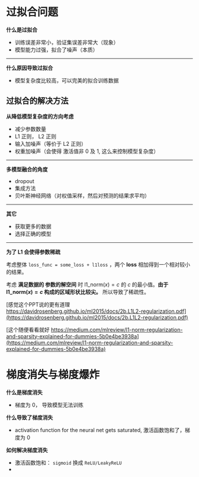 # 过拟合问题

**什么是过拟合**

* 训练误差非常小，验证集误差非常大（现象）
* 模型能力过强，拟合了噪声（本质）

----

**什么原因导致过拟合**

* 模型复杂度比较高，可以完美的拟合训练数据



## 过拟合的解决方法

**从降低模型复杂度的方向考虑**

* 减少参数数量
* L1 正则， L2 正则
* 输入加噪声（等价于 L2 正则）
* 权重加噪声（会使得 激活值非 0 及 1, 这么来控制模型复杂度）

----

**多模型融合的角度**

* dropout
* 集成方法
* 贝叶斯神经网络（对权值采样，然后对预测的结果求平均）

----

**其它**

* 获取更多的数据
* 选择正确的模型

----

**为了 L1 会使得参数稀疏**

考虑整体 `loss_func = some_loss + l1loss` ，两个 **loss** 相加得到一个相对较小的结果。

考虑 **满足数据的 参数的解空间** 时  $\text{l1_norm}(x) = c$   的 $c$ 的最小值。**由于 $\text{l1_norm}(x) = c$ 构成的区域形状比较尖。**  所以导致了稀疏性。



[感觉这个PPT说的更有道理 https://davidrosenberg.github.io/ml2015/docs/2b.L1L2-regularization.pdf](https://davidrosenberg.github.io/ml2015/docs/2b.L1L2-regularization.pdf)



[这个随便看看就好 https://medium.com/mlreview/l1-norm-regularization-and-sparsity-explained-for-dummies-5b0e4be3938a](https://medium.com/mlreview/l1-norm-regularization-and-sparsity-explained-for-dummies-5b0e4be3938a)



# 梯度消失与梯度爆炸

**什么是梯度消失**

* 梯度为 0， 导致模型无法训练



**什么导致了梯度消失**

* activation function for the neural net gets saturated, 激活函数饱和了，梯度为 0



**如何解决梯度消失**

* 激活函数饱和： `sigmoid` 换成 `ReLU/LeakyReLU`
* ​


